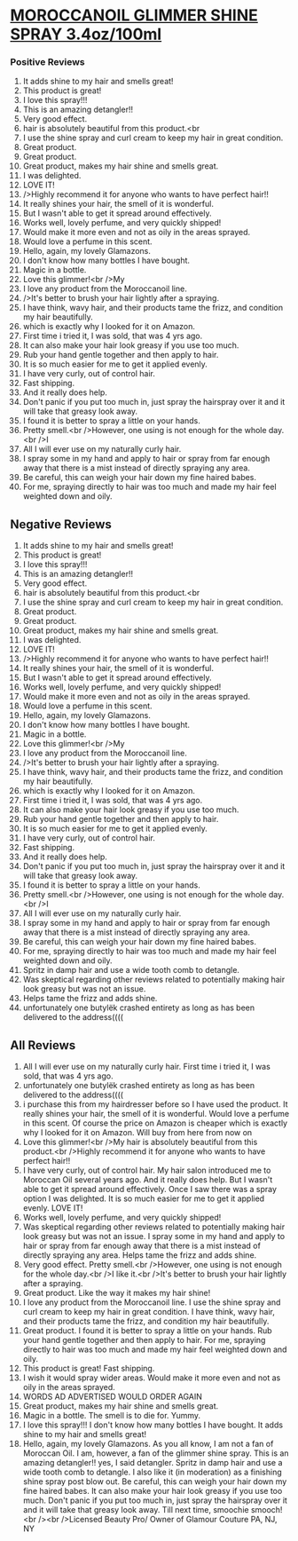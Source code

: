 # [MOROCCANOIL GLIMMER SHINE SPRAY 3.4oz/100ml](https://products.checkmycream.com/products/MOROCCANOIL-GLIMMER-SHINE-SPRAY-3.4oz100ml.html)

### Positive Reviews

<ol>
      <li>It adds shine to my hair and smells great!</li>
      <li>This product is great!</li>
      <li>I love this spray!!!  </li>
      <li>This is an amazing detangler!!</li>
      <li>Very good effect.</li>
      <li>hair is absolutely beautiful from this product.&lt;br</li>
      <li>I use the shine spray and curl cream to keep my hair in great condition.</li>
      <li>Great product.  </li>
      <li>Great product.</li>
      <li>Great product, makes my hair shine and smells great.</li>
      <li>I was delighted.</li>
      <li>LOVE IT!</li>
      <li>/&gt;Highly recommend it for anyone who wants to have perfect hair!!</li>
      <li>It really shines your hair, the smell of it is wonderful.  </li>
      <li>But I wasn&#x27;t able to get it spread around effectively.</li>
      <li>Works well, lovely perfume, and very quickly shipped!</li>
      <li>Would make it more even and not as oily in the areas sprayed.</li>
      <li>Would love a perfume in this scent.  </li>
      <li>Hello, again, my lovely Glamazons.</li>
      <li>I don&#x27;t know how many bottles I have bought.  </li>
      <li>Magic in a bottle.</li>
      <li>Love this glimmer!&lt;br /&gt;My</li>
      <li>I love any product from the Moroccanoil line.</li>
      <li>/&gt;It&#x27;s better to brush your hair lightly after a spraying.</li>
      <li>I have think, wavy hair, and their products tame the frizz, and condition my hair beautifully.</li>
      <li>which is exactly why I looked for it on Amazon.  </li>
      <li>First time i tried it, I was sold, that was 4 yrs ago.</li>
      <li>It can also make your hair look greasy if you use too much.</li>
      <li>Rub your hand gentle together and then apply to hair.  </li>
      <li>It is so much easier for me to get it applied evenly.</li>
      <li>I have very curly, out of control hair.</li>
      <li>Fast shipping.</li>
      <li>And it really does help.</li>
      <li>Don&#x27;t panic if you put too much in, just spray the hairspray over it and it will take that greasy look away.</li>
      <li>I found it is better to spray a little on your hands.  </li>
      <li>Pretty smell.&lt;br /&gt;However, one using is not enough for the whole day.&lt;br /&gt;I</li>
      <li>All I will ever use on my naturally curly hair.</li>
      <li>I spray some in my hand and apply to hair or spray from far enough away that there is a mist instead of directly spraying any area.  </li>
      <li>Be careful, this can weigh your hair down my fine haired babes.</li>
      <li>For me,  spraying directly to hair was too much and made my hair feel weighted down and oily.</li>
</ol>


<h2>Negative Reviews</h2>
<ol>
<li> It adds shine to my hair and smells great!</li>
<li> This product is great!</li>
<li> I love this spray!!!  </li>
<li> This is an amazing detangler!!</li>
<li> Very good effect.</li>
<li> hair is absolutely beautiful from this product.&lt;br</li>
<li> I use the shine spray and curl cream to keep my hair in great condition.</li>
<li> Great product.  </li>
<li> Great product.</li>
<li> Great product, makes my hair shine and smells great.</li>
<li> I was delighted.</li>
<li> LOVE IT!</li>
<li> /&gt;Highly recommend it for anyone who wants to have perfect hair!!</li>
<li> It really shines your hair, the smell of it is wonderful.  </li>
<li> But I wasn&#x27;t able to get it spread around effectively.</li>
<li> Works well, lovely perfume, and very quickly shipped!</li>
<li> Would make it more even and not as oily in the areas sprayed.</li>
<li> Would love a perfume in this scent.  </li>
<li> Hello, again, my lovely Glamazons.</li>
<li> I don&#x27;t know how many bottles I have bought.  </li>
<li> Magic in a bottle.</li>
<li> Love this glimmer!&lt;br /&gt;My</li>
<li> I love any product from the Moroccanoil line.</li>
<li> /&gt;It&#x27;s better to brush your hair lightly after a spraying.</li>
<li> I have think, wavy hair, and their products tame the frizz, and condition my hair beautifully.</li>
<li> which is exactly why I looked for it on Amazon.  </li>
<li> First time i tried it, I was sold, that was 4 yrs ago.</li>
<li> It can also make your hair look greasy if you use too much.</li>
<li> Rub your hand gentle together and then apply to hair.  </li>
<li> It is so much easier for me to get it applied evenly.</li>
<li> I have very curly, out of control hair.</li>
<li> Fast shipping.</li>
<li> And it really does help.</li>
<li> Don&#x27;t panic if you put too much in, just spray the hairspray over it and it will take that greasy look away.</li>
<li> I found it is better to spray a little on your hands.  </li>
<li> Pretty smell.&lt;br /&gt;However, one using is not enough for the whole day.&lt;br /&gt;I</li>
<li> All I will ever use on my naturally curly hair.</li>
<li> I spray some in my hand and apply to hair or spray from far enough away that there is a mist instead of directly spraying any area.  </li>
<li> Be careful, this can weigh your hair down my fine haired babes.</li>
<li> For me,  spraying directly to hair was too much and made my hair feel weighted down and oily.</li>
<li> Spritz in damp hair and use a wide tooth comb to detangle.</li>
<li> Was skeptical regarding other reviews related to potentially making hair look greasy but was not an issue.  </li>
<li> Helps tame the frizz and adds shine.</li>
<li> unfortunately one butylёk crashed entirety as long as has been delivered to the address((((</li>
</ol>

<h2>All Reviews</h2>

<ol>
    <li> All I will ever use on my naturally curly hair. First time i tried it, I was sold, that was 4 yrs ago.</li>
    <li> unfortunately one butylёk crashed entirety as long as has been delivered to the address((((</li>
    <li> i purchase this from my hairdresser before so I have used the product.  It really shines your hair, the smell of it is wonderful.  Would love a perfume in this scent.  Of course the price on Amazon is cheaper which is exactly why I looked for it on Amazon.  Will buy from here from now on</li>
    <li> Love this glimmer!&lt;br /&gt;My hair is absolutely beautiful from this product.&lt;br /&gt;Highly recommend it for anyone who wants to have perfect hair!!</li>
    <li> I have very curly, out of control hair. My hair salon introduced me to Moroccan Oil several years ago. And it really does help. But I wasn&#x27;t able to get it spread around effectively. Once I saw there was a spray option I was delighted. It is so much easier for me to get it applied evenly. LOVE IT!</li>
    <li> Works well, lovely perfume, and very quickly shipped!</li>
    <li> Was skeptical regarding other reviews related to potentially making hair look greasy but was not an issue.  I spray some in my hand and apply to hair or spray from far enough away that there is a mist instead of directly spraying any area.  Helps tame the frizz and adds shine.</li>
    <li> Very good effect. Pretty smell.&lt;br /&gt;However, one using is not enough for the whole day.&lt;br /&gt;I like it.&lt;br /&gt;It&#x27;s better to brush your hair lightly after a spraying.</li>
    <li> Great product. Like the way it makes my hair shine!</li>
    <li> I love any product from the Moroccanoil line. I use the shine spray and curl cream to keep my hair in great condition. I have think, wavy hair, and their products tame the frizz, and condition my hair beautifully.</li>
    <li> Great product.  I found it is better to spray a little on your hands.  Rub your hand gentle together and then apply to hair.  For me,  spraying directly to hair was too much and made my hair feel weighted down and oily.</li>
    <li> This product is great! Fast shipping.</li>
    <li> I wish it would spray wider areas. Would make it more even and not as oily in the areas sprayed.</li>
    <li> WORDS AD ADVERTISED  WOULD ORDER AGAIN</li>
    <li> Great product, makes my hair shine and smells great.</li>
    <li> Magic in a bottle. The smell is to die for. Yummy.</li>
    <li> I love this spray!!!  I don&#x27;t know how many bottles I have bought.  It adds shine to my hair and smells great!</li>
    <li> Hello, again, my lovely Glamazons. As you all know, I am not a fan of Moroccan Oil. I am, however, a fan of the glimmer shine spray. This is an amazing detangler!! yes, I said detangler. Spritz in damp hair and use a wide tooth comb to detangle. I also like it (in moderation) as a finishing shine spray post blow out. Be careful, this can weigh your hair down my fine haired babes. It can also make your hair look greasy if you use too much. Don&#x27;t panic if you put too much in, just spray the hairspray over it and it will take that greasy look away. Till next time, smoochie smooch!&lt;br /&gt;&lt;br /&gt;Licensed Beauty Pro/ Owner of Glamour Couture PA, NJ, NY</li>
</ol>




